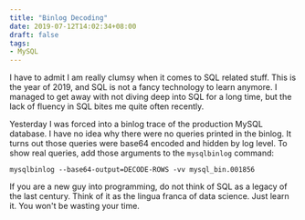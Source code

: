```yaml
---
title: "Binlog Decoding"
date: 2019-07-12T14:02:34+08:00
draft: false
tags:
- MySQL
---
```


I have to admit I am really clumsy when it comes to SQL related stuff. This is the year of 2019, and SQL is not a fancy technology to learn anymore. I managed to get away with not diving deep into SQL for a long time, but the lack of fluency in SQL bites me quite often recently.

Yesterday I was forced into a binlog trace of the production MySQL database. I have no idea why there were no queries printed in the binlog. It turns out those queries were base64 encoded and hidden by log level. To show real queries, add those arguments to the <code>mysqlbinlog</code> command:

```
mysqlbinlog --base64-output=DECODE-ROWS -vv mysql_bin.001856
```

If you are a new guy into programming, do not think of SQL as a legacy of the last century. Think of it as the lingua franca of data science. Just learn it. You won't be wasting your time.